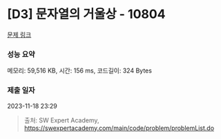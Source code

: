 # [D3] 문자열의 거울상 - 10804 

[문제 링크](https://swexpertacademy.com/main/code/problem/problemDetail.do?contestProbId=AXTC0x16D8EDFASe) 

### 성능 요약

메모리: 59,516 KB, 시간: 156 ms, 코드길이: 324 Bytes

### 제출 일자

2023-11-18 23:29



> 출처: SW Expert Academy, https://swexpertacademy.com/main/code/problem/problemList.do